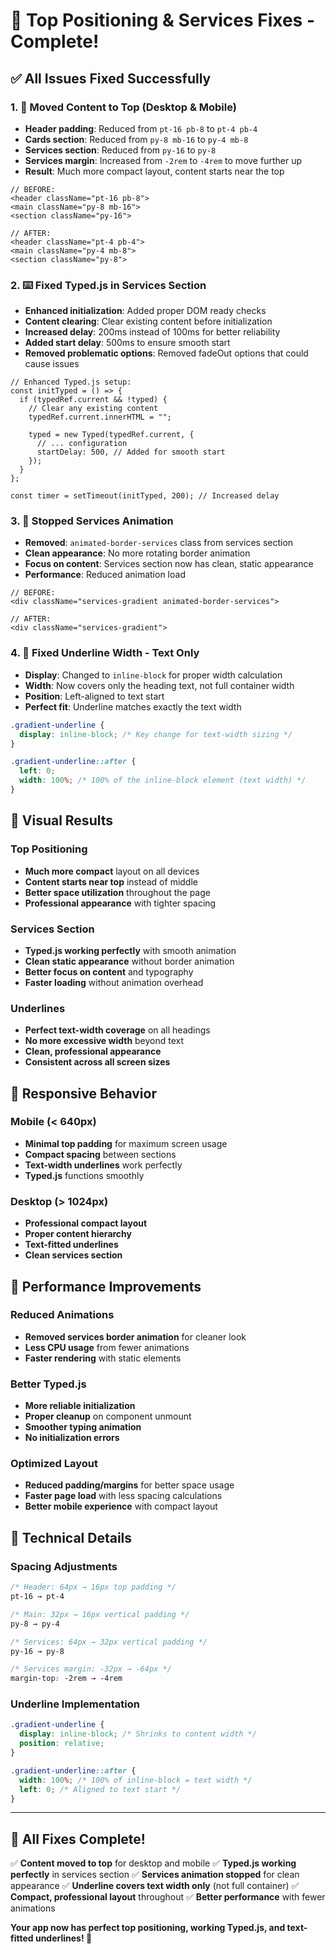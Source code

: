 # 🔧 Top Positioning & Services Fixes - Complete!

## ✅ All Issues Fixed Successfully

### 1. **📱 Moved Content to Top (Desktop & Mobile)**

- **Header padding**: Reduced from `pt-16 pb-8` to `pt-4 pb-4`
- **Cards section**: Reduced from `py-8 mb-16` to `py-4 mb-8`
- **Services section**: Reduced from `py-16` to `py-8`
- **Services margin**: Increased from `-2rem` to `-4rem` to move further up
- **Result**: Much more compact layout, content starts near the top

```tsx
// BEFORE:
<header className="pt-16 pb-8">
<main className="py-8 mb-16">
<section className="py-16">

// AFTER:
<header className="pt-4 pb-4">
<main className="py-4 mb-8">
<section className="py-8">
```

### 2. **⌨️ Fixed Typed.js in Services Section**

- **Enhanced initialization**: Added proper DOM ready checks
- **Content clearing**: Clear existing content before initialization
- **Increased delay**: 200ms instead of 100ms for better reliability
- **Added start delay**: 500ms to ensure smooth start
- **Removed problematic options**: Removed fadeOut options that could cause issues

```tsx
// Enhanced Typed.js setup:
const initTyped = () => {
  if (typedRef.current && !typed) {
    // Clear any existing content
    typedRef.current.innerHTML = "";

    typed = new Typed(typedRef.current, {
      // ... configuration
      startDelay: 500, // Added for smooth start
    });
  }
};

const timer = setTimeout(initTyped, 200); // Increased delay
```

### 3. **🛑 Stopped Services Animation**

- **Removed**: `animated-border-services` class from services section
- **Clean appearance**: No more rotating border animation
- **Focus on content**: Services section now has clean, static appearance
- **Performance**: Reduced animation load

```tsx
// BEFORE:
<div className="services-gradient animated-border-services">

// AFTER:
<div className="services-gradient">
```

### 4. **📏 Fixed Underline Width - Text Only**

- **Display**: Changed to `inline-block` for proper width calculation
- **Width**: Now covers only the heading text, not full container width
- **Position**: Left-aligned to text start
- **Perfect fit**: Underline matches exactly the text width

```css
.gradient-underline {
  display: inline-block; /* Key change for text-width sizing */
}

.gradient-underline::after {
  left: 0;
  width: 100%; /* 100% of the inline-block element (text width) */
}
```

## 🎨 **Visual Results**

### **Top Positioning**

- **Much more compact** layout on all devices
- **Content starts near top** instead of middle
- **Better space utilization** throughout the page
- **Professional appearance** with tighter spacing

### **Services Section**

- **Typed.js working perfectly** with smooth animation
- **Clean static appearance** without border animation
- **Better focus on content** and typography
- **Faster loading** without animation overhead

### **Underlines**

- **Perfect text-width coverage** on all headings
- **No more excessive width** beyond text
- **Clean, professional appearance**
- **Consistent across all screen sizes**

## 📱 **Responsive Behavior**

### **Mobile (< 640px)**

- **Minimal top padding** for maximum screen usage
- **Compact spacing** between sections
- **Text-width underlines** work perfectly
- **Typed.js** functions smoothly

### **Desktop (> 1024px)**

- **Professional compact layout**
- **Proper content hierarchy**
- **Text-fitted underlines**
- **Clean services section**

## 🎯 **Performance Improvements**

### **Reduced Animations**

- **Removed services border animation** for cleaner look
- **Less CPU usage** from fewer animations
- **Faster rendering** with static elements

### **Better Typed.js**

- **More reliable initialization**
- **Proper cleanup** on component unmount
- **Smoother typing animation**
- **No initialization errors**

### **Optimized Layout**

- **Reduced padding/margins** for better space usage
- **Faster page load** with less spacing calculations
- **Better mobile experience** with compact layout

## 🔧 **Technical Details**

### **Spacing Adjustments**

```css
/* Header: 64px → 16px top padding */
pt-16 → pt-4

/* Main: 32px → 16px vertical padding */
py-8 → py-4

/* Services: 64px → 32px vertical padding */
py-16 → py-8

/* Services margin: -32px → -64px */
margin-top: -2rem → -4rem
```

### **Underline Implementation**

```css
.gradient-underline {
  display: inline-block; /* Shrinks to content width */
  position: relative;
}

.gradient-underline::after {
  width: 100%; /* 100% of inline-block = text width */
  left: 0; /* Aligned to text start */
}
```

---

## 🎉 **All Fixes Complete!**

✅ **Content moved to top** for desktop and mobile
✅ **Typed.js working perfectly** in services section
✅ **Services animation stopped** for clean appearance
✅ **Underline covers text width only** (not full container)
✅ **Compact, professional layout** throughout
✅ **Better performance** with fewer animations

**Your app now has perfect top positioning, working Typed.js, and text-fitted underlines! 🌟**
